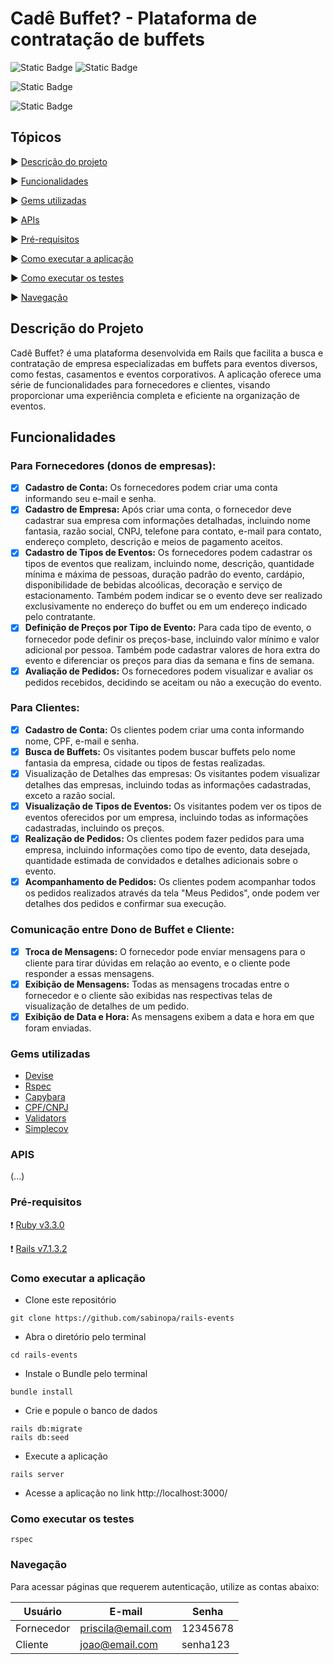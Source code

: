 # Cadê Buffet? - Plataforma de contratação de buffets

![Static Badge](https://img.shields.io/badge/Ruby_3.3.0-CC342D?style=for-the-badge&logo=ruby&logoColor=white)
![Static Badge](https://img.shields.io/badge/Ruby_on_Rails_7.0.6-CC0000?style=for-the-badge&logo=ruby-on-rails&logoColor=white)

![Static Badge](https://img.shields.io/badge/COBERTURA_DE_TESTES-98.99%25-blue)

![Static Badge](https://img.shields.io/badge/STATUS-EM_DESENVOLVIMENTO-green)

## Tópicos

:arrow_forward: [Descrição do projeto](#descrição-do-projeto)

:arrow_forward: [Funcionalidades](#funcionalidades)

:arrow_forward: [Gems utilizadas](#gems-utilizadas)

:arrow_forward: [APIs](#apis)

:arrow_forward: [Pré-requisitos](#pré-requisitos)

:arrow_forward: [Como executar a aplicação](#como-executar-a-aplicação)

:arrow_forward: [Como executar os testes](#como-executar-os-testes)

:arrow_forward: [Navegação](#navegação)

## Descrição do Projeto
Cadê Buffet? é uma plataforma desenvolvida em Rails que facilita a busca e contratação de empresa especializadas em buffets para eventos diversos, como festas, casamentos e eventos corporativos. A aplicação oferece uma série de funcionalidades para fornecedores e clientes, visando proporcionar uma experiência completa e eficiente na organização de eventos.

## Funcionalidades

### Para Fornecedores (donos de empresas):
- [x]  **Cadastro de Conta:** Os fornecedores podem criar uma conta informando seu e-mail e senha.
- [x]  **Cadastro de Empresa:** Após criar uma conta, o fornecedor deve cadastrar sua empresa com informações detalhadas, incluindo nome fantasia, razão social, CNPJ, telefone para contato, e-mail para contato, endereço completo, descrição e meios de pagamento aceitos.
- [x]  **Cadastro de Tipos de Eventos:** Os fornecedores podem cadastrar os tipos de eventos que realizam, incluindo nome, descrição, quantidade mínima e máxima de pessoas, duração padrão do evento, cardápio, disponibilidade de bebidas alcoólicas, decoração e serviço de estacionamento. Também podem indicar se o evento deve ser realizado exclusivamente no endereço do buffet ou em um endereço indicado pelo contratante.
- [x]  **Definição de Preços por Tipo de Evento:** Para cada tipo de evento, o fornecedor pode definir os preços-base, incluindo valor mínimo e valor adicional por pessoa. Também pode cadastrar valores de hora extra do evento e diferenciar os preços para dias da semana e fins de semana.
- [x]  **Avaliação de Pedidos:** Os fornecedores podem visualizar e avaliar os pedidos recebidos, decidindo se aceitam ou não a execução do evento.

### Para Clientes:
- [x]  **Cadastro de Conta:** Os clientes podem criar uma conta informando nome, CPF, e-mail e senha.
- [x]  **Busca de Buffets:** Os visitantes podem buscar buffets pelo nome fantasia da empresa, cidade ou tipos de festas realizadas.
- [x]  Visualização de Detalhes das empresas: Os visitantes podem visualizar detalhes das empresas, incluindo todas as informações cadastradas, exceto a razão social.
- [x]  **Visualização de Tipos de Eventos:** Os visitantes podem ver os tipos de eventos oferecidos por um empresa, incluindo todas as informações cadastradas, incluindo os preços.
- [x]  **Realização de Pedidos:** Os clientes podem fazer pedidos para uma empresa, incluindo informações como tipo de evento, data desejada, quantidade estimada de convidados e detalhes adicionais sobre o evento.
- [x]  **Acompanhamento de Pedidos:** Os clientes podem acompanhar todos os pedidos realizados através da tela "Meus Pedidos", onde podem ver detalhes dos pedidos e confirmar sua execução.

### Comunicação entre Dono de Buffet e Cliente:
- [x]  **Troca de Mensagens:** O fornecedor pode enviar mensagens para o cliente para tirar dúvidas em relação ao evento, e o cliente pode responder a essas mensagens.
- [x]  **Exibição de Mensagens:** Todas as mensagens trocadas entre o fornecedor e o cliente são exibidas nas respectivas telas de visualização de detalhes de um pedido.
- [x]  **Exibição de Data e Hora:** As mensagens exibem a data e hora em que foram enviadas.

### Gems utilizadas
- [Devise](https://github.com/heartcombo/devise)
- [Rspec](https://github.com/rspec/rspec-rails)
- [Capybara](https://github.com/teamcapybara/capybara)
- [CPF/CNPJ](https://github.com/fnando/cpf_cnpj)
- [Validators](https://github.com/fnando/validators)
- [Simplecov](https://github.com/simplecov-ruby/simplecov)

### APIS

(...)

### Pré-requisitos

:heavy_exclamation_mark: [Ruby v3.3.0](https://www.ruby-lang.org/pt/)

:heavy_exclamation_mark: [Rails v7.1.3.2](https://guides.rubyonrails.org/)

### Como executar a aplicação
- Clone este repositório
```
git clone https://github.com/sabinopa/rails-events
```

- Abra o diretório pelo terminal
```
cd rails-events
```

- Instale o Bundle pelo terminal
```
bundle install
```

- Crie e popule o banco de dados
```
rails db:migrate
rails db:seed
```

- Execute a aplicação
```
rails server
```

- Acesse a aplicação no link http://localhost:3000/

### Como executar os testes

```
rspec
```

### Navegação
Para acessar páginas que requerem autenticação, utilize as contas abaixo:

|   Usuário   |          E-mail         |    Senha    |
|-------------|-------------------------|-------------|
|  Fornecedor |   priscila@email.com    |   12345678  |
|   Cliente   |      joao@email.com     |   senha123  |



